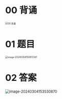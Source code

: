 # 00 背诵 

<img src="https://cvp.oss-cn-shanghai.aliyuncs.com/picgo/202403041457435.png" alt="00 背诵" style="zoom:50%;" />

# 01 题目

<img src="https://cvp.oss-cn-shanghai.aliyuncs.com/picgo/202403041508414.png" alt="image-20240304150813341" style="zoom:50%;" />

# 02 答案

<img src="https://cvp.oss-cn-shanghai.aliyuncs.com/picgo/202403041535973.png" alt="image-20240304153530870" style="zoom:80%;" />

